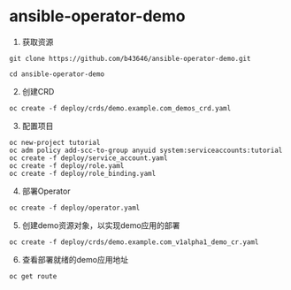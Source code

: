 # ansible-operator-demo

1. 获取资源

```
git clone https://github.com/b43646/ansible-operator-demo.git

cd ansible-operator-demo
```

2. 创建CRD

```
oc create -f deploy/crds/demo.example.com_demos_crd.yaml
```

3. 配置项目

```
oc new-project tutorial
oc adm policy add-scc-to-group anyuid system:serviceaccounts:tutorial
oc create -f deploy/service_account.yaml
oc create -f deploy/role.yaml
oc create -f deploy/role_binding.yaml
```

4. 部署Operator

```
oc create -f deploy/operator.yaml
```

5. 创建demo资源对象，以实现demo应用的部署

```
oc create -f deploy/crds/demo.example.com_v1alpha1_demo_cr.yaml
```

6. 查看部署就绪的demo应用地址

```
oc get route
```
